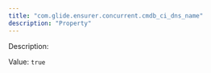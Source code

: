 ```yaml
---
title: "com.glide.ensurer.concurrent.cmdb_ci_dns_name"
description: "Property"
---
```


Description: 

Value: `true`